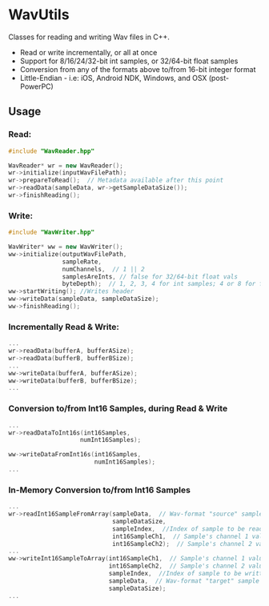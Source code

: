 # WavUtils

Classes for reading and writing Wav files in C++.
- Read or write incrementally, or all at once
- Support for 8/16/24/32-bit int samples, or 32/64-bit float samples
- Conversion from any of the formats above to/from 16-bit integer format
- Little-Endian - i.e: iOS, Android NDK, Windows, and OSX (post-PowerPC)

## Usage

### Read:
```C++
#include "WavReader.hpp"

WavReader* wr = new WavReader();
wr->initialize(inputWavFilePath);
wr->prepareToRead();  // Metadata available after this point
wr->readData(sampleData, wr->getSampleDataSize());
wr->finishReading();
```

### Write:

```C++
#include "WavWriter.hpp"

WavWriter* ww = new WavWriter();
ww->initialize(outputWavFilePath,
               sampleRate,
               numChannels,  // 1 || 2
               samplesAreInts, // false for 32/64-bit float vals
               byteDepth);  // 1, 2, 3, 4 for int samples; 4 or 8 for float samples
ww->startWriting(); //Writes header
ww->writeData(sampleData, sampleDataSize);
ww->finishReading();
```
### Incrementally Read & Write:
```C++
...
wr->readData(bufferA, bufferASize);
wr->readData(bufferB, bufferBSize);
...
ww->writeData(bufferA, bufferASize);
ww->writeData(bufferB, bufferBSize);
...
```
### Conversion to/from Int16 Samples, during Read & Write
```C++
...
wr->readDataToInt16s(int16Samples,
                    numInt16Samples);

ww->writeDataFromInt16s(int16Samples,
                        numInt16Samples);
...
```

### In-Memory Conversion to/from Int16 Samples
```C++
...
wr->readInt16SampleFromArray(sampleData,  // Wav-format "source" sample data array
                             sampleDataSize,
                             sampleIndex,  //Index of sample to be read
                             int16SampleCh1,  // Sample's channel 1 value, as int16
                             int16SampleCh2);  // Sample's channel 2 value (if available), as int16
...
ww->writeInt16SampleToArray(int16SampleCh1,  // Sample's channel 1 value, as int16
                            int16SampleCh2,  // Sample's channel 2 value (if available), as int16
                            sampleIndex,  //Index of sample to be written
                            sampleData,  // Wav-format "target" sample data array
                            sampleDataSize);
...
```


